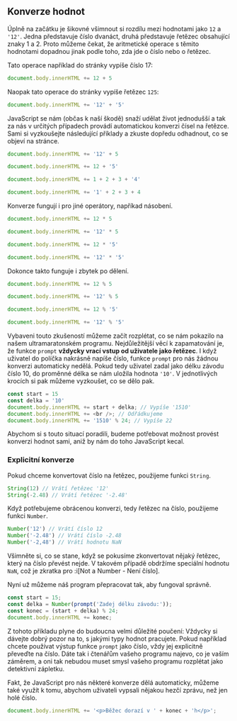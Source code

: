 ## Konverze hodnot

Úplně na začátku je šikovné všimnout si rozdílu mezi hodnotami jako `12` a `'12'`. Jedna představuje číslo dvanáct, druhá představuje řetězec obsahující znaky 1 a 2. Proto můžeme čekat, že aritmetické operace s těmito hodnotami dopadnou jinak podle toho, zda jde o číslo nebo o řetězec.

Tato operace například do stránky vypíše číslo 17:

```js
document.body.innerHTML += 12 + 5
```

Naopak tato operace do stránky vypíše řetězec `125`:

```js
document.body.innerHTML += '12' + '5'
```

JavaScript se nám (občas k naší škodě) snaží udělat život jednodušší a tak za nás v určitých případech provádí automatickou konverzi čísel na řetězce. Sami si vyzkoušejte následující příklady a zkuste dopředu odhadnout, co se objeví na stránce.

```js
document.body.innerHTML += '12' + 5
```
```js
document.body.innerHTML += 12 + '5'
```
```js
document.body.innerHTML += 1 + 2 + 3 + '4'
```
```js
document.body.innerHTML += '1' + 2 + 3 + 4
```

Konverze fungují i pro jiné operátory, napříkad násobení.

```js
document.body.innerHTML += 12 * 5
```
```js
document.body.innerHTML += '12' * 5
```
```js
document.body.innerHTML += 12 * '5'
```
```js
document.body.innerHTML += '12' * '5'
```

Dokonce takto funguje i zbytek po dělení.

```js
document.body.innerHTML += 12 % 5
```
```js
document.body.innerHTML += '12' % 5
```
```js
document.body.innerHTML += 12 % '5'
```
```js
document.body.innerHTML += '12' % '5'
```

Vybaveni touto zkušeností můžeme začít rozplétat, co se nám pokazilo na našem ultramaratonském programu. Nejdůležitější věcí k zapamatování je, že funkce `prompt` **vždycky vrací vstup od uživatele jako řetězec**. I když uživatel do políčka nakrásně napíše číslo, funkce `prompt` pro nás žádnou konverzi automaticky nedělá. Pokud tedy uživatel zadal jako délku závodu číslo 10, do proměnné délka se nám uložila hodnota `'10'`. V jednotlivých krocích si pak můžeme vyzkoušet, co se dělo pak.

```js
const start = 15
const delka = '10'
document.body.innerHTML += start + delka; // Vypíše '1510'
document.body.innerHTML += <br />; // Odřádkujeme
document.body.innerHTML += '1510' % 24; // Vypíše 22
```

Abychom si s touto situací poradili, budeme potřebovat možnost provést konverzi hodnot sami, aniž by nám do toho JavaScript kecal.

### Explicitní konverze

Pokud chceme konvertovat číslo na řetězec, použijeme funkci `String`.

```js
String(12) // Vrátí řetězec '12'
String(-2.48) // Vrátí řetězec '-2.48'
```

Když potřebujeme obrácenou konverzi, tedy řetězec na číslo, použijeme funkci `Number`.

```js
Number('12') // Vrátí číslo 12
Number('-2.48') // Vrátí číslo -2.48
Number('-2,48') // Vrátí hodnotu NaN
```

Všimněte si, co se stane, když se pokusíme zkonvertovat nějaký řetězec, který na číslo převést nejde. V takovém případě obdržíme speciální hodnotu `NaN`, což je zkratka pro :i[Not a Number - Není číslo].

Nyní už můžeme náš program přepracovat tak, aby fungoval správně.

```js
const start = 15;
const delka = Number(prompt('Zadej délku závodu:'));
const konec = (start + delka) % 24;
document.body.innerHTML += konec;
```

Z tohoto příkladu plyne do budoucna velmi důležité poučení: Vždycky si dávejte dobrý pozor na to, s jakými typy hodnot pracujete. Pokud například chcete používat výstup funkce `prompt` jako číslo, vždy jej explicitně převeďte na číslo. Dáte tak i čtenářům vašeho programu najevo, co je vaším záměrem, a oni tak nebudou muset smysl vašeho programu rozplétat jako detektivní zápletku.

Fakt, že JavaScript pro nás některé konverze dělá automaticky, můžeme také využít k tomu, abychom uživateli vypsali nějakou hezčí zprávu, než jen holé číslo.

```js
document.body.innerHTML += '<p>Běžec dorazí v ' + konec + 'h</p>';
```
